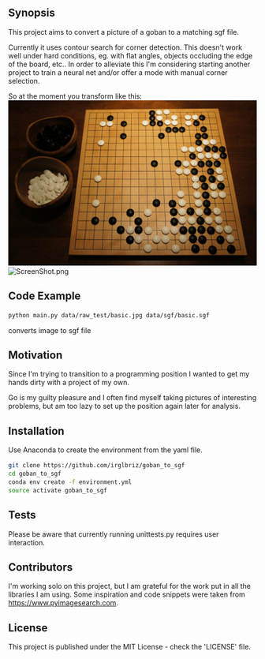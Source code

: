 ## Synopsis

This project aims to convert a picture of a goban to a matching sgf file. 

Currently it uses contour search for corner detection. This doesn't work well under hard conditions, eg. with flat angles, objects occluding the edge of the board, etc.. In order to alleviate this I'm considering starting another project to train a neural net and/or offer a mode with manual corner selection. 

So at the moment you transform like this:
![basic.jpg](https://github.com/irglbriz/goban_to_sgf/blob/master/data/raw_test/partly/basic.jpg?raw=true)
![ScreenShot.png](https://github.com/irglbriz/goban_to_sgf/blob/master/data/ScreenShot.png?raw=true)

## Code Example

```bash
python main.py data/raw_test/basic.jpg data/sgf/basic.sgf
```
converts image to sgf file

## Motivation

Since I'm trying to transition to a programming position I wanted to get my hands dirty with a project of my own. 

Go is my guilty pleasure and I often find myself taking pictures of interesting problems, but am too lazy to set up the position again later for analysis. 

## Installation

Use Anaconda to create the environment from the yaml file.

```bash
git clone https://github.com/irglbriz/goban_to_sgf
cd goban_to_sgf
conda env create -f environment.yml
source activate goban_to_sgf
```

## Tests

Please be aware that currently running unittests.py requires user interaction.

## Contributors

I'm working solo on this project, but I am grateful for the work put in all the libraries I am using. Some inspiration and code snippets were taken from https://www.pyimagesearch.com.

## License

This project is published under the MIT License - check the 'LICENSE' file.